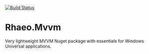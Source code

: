 [![Build Status](https://travis-ci.org/Rhaeo/Rhaeo.Mvvm.svg?branch=master)](https://travis-ci.org/Rhaeo/Rhaeo.Mvvm)

# Rhaeo.Mvvm
Very lightweight MVVM Nuget package with essentials for Windows Universal applications.
